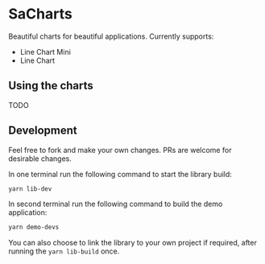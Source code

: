 # SaCharts

Beautiful charts for beautiful applications. Currently supports:

-   Line Chart Mini
-   Line Chart

## Using the charts

TODO

## Development

Feel free to fork and make your own changes. PRs are welcome for desirable changes.

In one terminal run the following command to start the library build:

```sh
yarn lib-dev
```

In second terminal run the following command to build the demo application:

```sh
yarn demo-devs
```

You can also choose to link the library to your own project if required, after running the `yarn lib-build` once.
